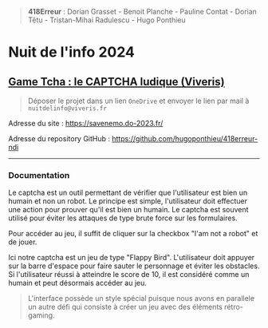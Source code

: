 > **418Erreur** : Dorian Grasset - Benoit Planche - Pauline Contat - Dorian Têtu - Tristan-Mihai Radulescu - Hugo Ponthieu

# Nuit de l'info 2024

## [Game Tcha : le CAPTCHA ludique (Viveris)](https://www.nuitdelinfo.com/inscription/defis/443)

> Déposer le projet dans un lien `OneDrive` et envoyer le lien par mail à `nuitdelinfo@viveris.fr`

Adresse du site : https://savenemo.do-2023.fr/

Adresse du repository GitHub : https://github.com/hugoponthieu/418erreur-ndi

---

### Documentation

Le captcha est un outil permettant de vérifier que l'utilisateur est bien un humain et non un robot. Le principe est simple, l'utilisateur doit effectuer une action pour prouver qu'il est bien un humain. Le captcha est souvent utilisé pour éviter les attaques de type brute force sur les formulaires.

Pour accéder au jeu, il suffit de cliquer sur la checkbox "I'am not a robot" et de jouer.

Ici notre captcha est un jeu de type "Flappy Bird". L'utilisateur doit appuyer sur la barre d'espace pour faire sauter le personnage et éviter les obstacles. Si l'utilisateur réussi à atteindre le score de 10, il est considéré comme un humain et peut désormais accéder au jeu.

> L'interface possède un style spécial puisque nous avons en parallele un autre défi qui consiste à créer un jeu avec des éléments rétro-gaming.

